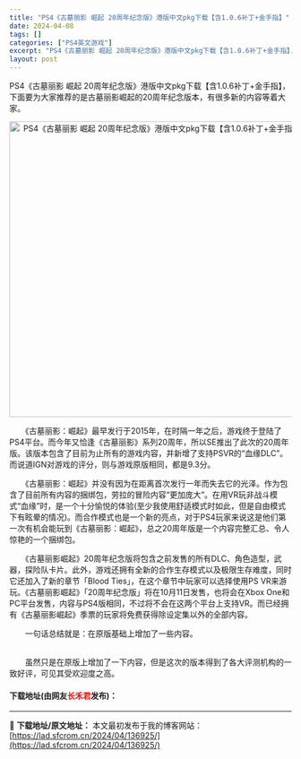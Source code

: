 ```yaml
---
title: "PS4《古墓丽影 崛起 20周年纪念版》港版中文pkg下载【含1.0.6补丁+金手指】"
date: 2024-04-08
tags: []
categories: ["PS4英文游戏"]
excerpt: "PS4《古墓丽影 崛起 20周年纪念版》港版中文pkg下载【含1.0.6补丁+金手指】，下面要为大家推荐的是古墓丽影崛起的20周年纪念版本，有很多新的内容等着大家。 　　《古墓丽影：崛起》最早发行于2015年，在时隔一年之后，游戏终于登陆了PS4平台。而今年又恰逢《古墓丽影》系列20周年，所以SE推&hellip;"
layout: post
---
```


 <p>PS4《古墓丽影 崛起 20周年纪念版》港版中文pkg下载【含1.0.6补丁+金手指】，下面要为大家推荐的是古墓丽影崛起的20周年纪念版本，有很多新的内容等着大家。</p> <p align="center"><img align="" border="0" src="https://lad.sfcrom.cn/wp-content/uploads/2024/04/20240408_6613a75da7a45.webp" width="528" alt="PS4《古墓丽影 崛起 20周年纪念版》港版中文pkg下载【含1.0.6补丁+金手指】" /></p> <p>　　《古墓丽影：崛起》最早发行于2015年，在时隔一年之后，游戏终于登陆了PS4平台。而今年又恰逢《古墓丽影》系列20周年，所以SE推出了此次的20周年版。该版本包含了目前为止所有的游戏内容，并新增了支持PSVR的&ldquo;血缘DLC&rdquo;。而说道IGN对游戏的评分，则与游戏原版相同，都是9.3分。</p> <p>　　《古墓丽影：崛起》并没有因为在距离首次发行一年而失去它的光泽。作为包含了目前所有内容的捆绑包，劳拉的冒险内容&ldquo;更加庞大&rdquo;。在用VR玩非战斗模式&ldquo;血缘&rdquo;时，是一个十分愉悦的体验(至少我使用舒适模式时如此，但是自由模式下有眩晕的情况)。而合作模式也是一个新的亮点，对于PS4玩家来说这是他们第一次有机会能玩到《古墓丽影：崛起》，总之20周年版是一个内容完整汇总、令人惊艳的一个捆绑包。</p> <p>　　《古墓丽影崛起》20周年纪念版将包含之前发售的所有DLC、角色造型，武器，探险队卡片。此外，游戏还拥有全新的合作生存模式以及极限生存难度，同时它还加入了新的章节「Blood Ties」，在这个章节中玩家可以选择使用PS VR来游玩。《古墓丽影崛起》「20周年纪念版」将在10月11日发售，也将会在Xbox One和PC平台发售，内容与PS4版相同，不过将不会在这两个平台上支持VR。而已经拥有《古墓丽影崛起》季票的玩家将免费获得除设定集以外的全部内容。</p> <p>　　一句话总结就是：在原版基础上增加了一些内容。</p> <p><strong>&nbsp;</strong><br />　　虽然只是在原版上增加了一下内容，但是这次的版本得到了各大评测机构的一致好评，可见其受欢迎度之高。</p> <p><h4>下载地址(由网友<font color="red">长禾君</font>发布)：</h4></p> 

---
📖 **下载地址/原文地址：** 本文最初发布于我的博客网站：[https://lad.sfcrom.cn/2024/04/136925/](https://lad.sfcrom.cn/2024/04/136925/)
